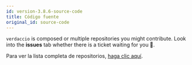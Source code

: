 ```yaml
---
id: version-3.8.6-source-code
title: Código fuente
original_id: source-code
---
```

`verdaccio` is composed or multiple repositories you might contribute. Look into the **issues** tab whether there is a ticket waiting for you 🤠.

Para ver la lista completa de repositorios, [haga clic aquí](https://github.com/verdaccio/verdaccio/wiki/Repositories).